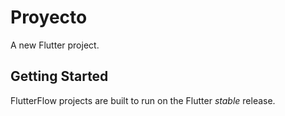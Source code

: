 # Proyecto

A new Flutter project.

## Getting Started

FlutterFlow projects are built to run on the Flutter _stable_ release.
